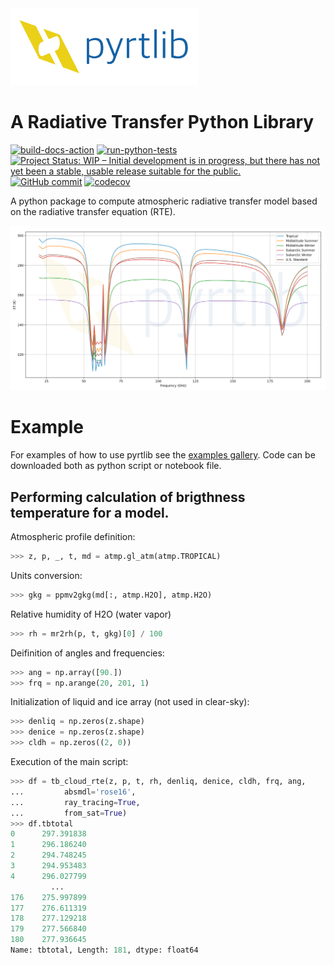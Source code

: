 <img align="" src="resources/logo/logo_large.png" width="300">

# A Radiative Transfer Python Library

[![build-docs-action](https://github.com/slarosa/pyrtlib/workflows/build-docs-action/badge.svg)](https://github.com/slarosa/pyrtlib/actions/workflows/build_docs.yml)
[![run-python-tests](https://github.com/slarosa/pyrtlib/workflows/run-python-tests/badge.svg)](https://github.com/slarosa/pyrtlib/actions/workflows/ci.yml)
[![Project Status: WIP – Initial development is in progress, but there has not yet been a stable, usable release suitable for the public.](https://www.repostatus.org/badges/latest/wip.svg)](https://www.repostatus.org/#wip)
[![GitHub commit](https://img.shields.io/github/last-commit/slarosa/pyrtlib)](https://github.com/slarosa/pyrtlib/commits/main)
[![codecov](https://codecov.io/gh/slarosa/pyrtlib/branch/main/graph/badge.svg?token=7DV4B4U1OZ)](https://codecov.io/gh/slarosa/pyrtlib)
<!-- [![license](https://img.shields.io/github/license/slarosa/pyrtlib.svg)](https://github.com/slarosa/pyrtlib/blob/main/LICENSE.md) -->

A python package to compute atmospheric radiative transfer model based on the radiative transfer equation (RTE).

![spectrum](resources/spectrum.png)

# Example

For examples of how to use pyrtlib see the [examples gallery](docs/examples). Code can be downloaded both as python script or notebook file.

## Performing calculation of brigthness temperature for a model.
Atmospheric profile definition:

```python
>>> z, p, _, t, md = atmp.gl_atm(atmp.TROPICAL)
```
Units conversion:
```python
>>> gkg = ppmv2gkg(md[:, atmp.H2O], atmp.H2O)
```
Relative humidity of H2O (water vapor)
```python
>>> rh = mr2rh(p, t, gkg)[0] / 100
```
Deifinition of angles and frequencies:
```python
>>> ang = np.array([90.])
>>> frq = np.arange(20, 201, 1)
```
Initialization of liquid and ice array (not used in clear-sky):
```python
>>> denliq = np.zeros(z.shape)
>>> denice = np.zeros(z.shape)
>>> cldh = np.zeros((2, 0))
```
Execution of the main script:
```python
>>> df = tb_cloud_rte(z, p, t, rh, denliq, denice, cldh, frq, ang,
...         absmdl='rose16',
...         ray_tracing=True,
...         from_sat=True)
>>> df.tbtotal
0      297.391838
1      296.186240
2      294.748245
3      294.953483
4      296.027799
         ...
176    275.997899
177    276.611319
178    277.129218
179    277.566840
180    277.936645
Name: tbtotal, Length: 181, dtype: float64
```
